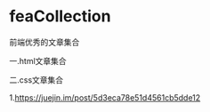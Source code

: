 # feaCollection
前端优秀的文章集合

一.html文章集合

二.css文章集合

1.https://juejin.im/post/5d3eca78e51d4561cb5dde12
